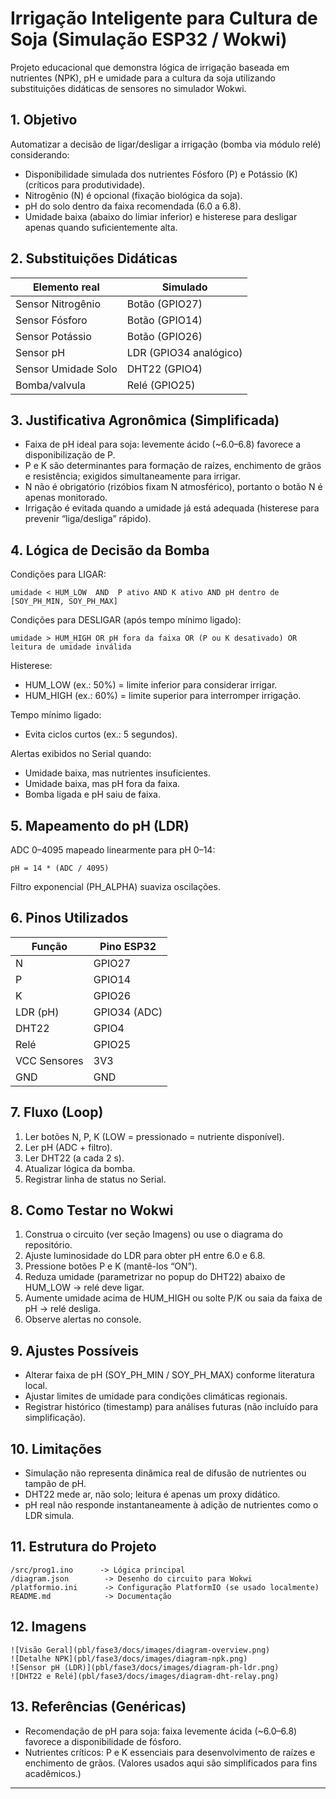 # Irrigação Inteligente para Cultura de Soja (Simulação ESP32 / Wokwi)

Projeto educacional que demonstra lógica de irrigação baseada em nutrientes (NPK), pH e umidade para a cultura da soja utilizando substituições didáticas de sensores no simulador Wokwi.

## 1. Objetivo
Automatizar a decisão de ligar/desligar a irrigação (bomba via módulo relé) considerando:
- Disponibilidade simulada dos nutrientes Fósforo (P) e Potássio (K) (críticos para produtividade).
- Nitrogênio (N) é opcional (fixação biológica da soja).
- pH do solo dentro da faixa recomendada (6.0 a 6.8).
- Umidade baixa (abaixo do limiar inferior) e histerese para desligar apenas quando suficientemente alta.

## 2. Substituições Didáticas
| Elemento real | Simulado |
|---------------|----------|
| Sensor Nitrogênio | Botão (GPIO27) |
| Sensor Fósforo | Botão (GPIO14) |
| Sensor Potássio | Botão (GPIO26) |
| Sensor pH | LDR (GPIO34 analógico) |
| Sensor Umidade Solo | DHT22 (GPIO4) |
| Bomba/valvula | Relé (GPIO25) |

## 3. Justificativa Agronômica (Simplificada)
- Faixa de pH ideal para soja: levemente ácido (~6.0–6.8) favorece a disponibilização de P.
- P e K são determinantes para formação de raízes, enchimento de grãos e resistência; exigidos simultaneamente para irrigar.
- N não é obrigatório (rizóbios fixam N atmosférico), portanto o botão N é apenas monitorado.
- Irrigação é evitada quando a umidade já está adequada (histerese para prevenir “liga/desliga” rápido).

## 4. Lógica de Decisão da Bomba
Condições para LIGAR:
```
umidade < HUM_LOW  AND  P ativo AND K ativo AND pH dentro de [SOY_PH_MIN, SOY_PH_MAX]
```
Condições para DESLIGAR (após tempo mínimo ligado):
```
umidade > HUM_HIGH OR pH fora da faixa OR (P ou K desativado) OR leitura de umidade inválida
```
Histerese:
- HUM_LOW (ex.: 50%) = limite inferior para considerar irrigar.
- HUM_HIGH (ex.: 60%) = limite superior para interromper irrigação.

Tempo mínimo ligado:
- Evita ciclos curtos (ex.: 5 segundos).

Alertas exibidos no Serial quando:
- Umidade baixa, mas nutrientes insuficientes.
- Umidade baixa, mas pH fora da faixa.
- Bomba ligada e pH saiu de faixa.

## 5. Mapeamento do pH (LDR)
ADC 0–4095 mapeado linearmente para pH 0–14:
```
pH = 14 * (ADC / 4095)
```
Filtro exponencial (PH_ALPHA) suaviza oscilações.

## 6. Pinos Utilizados
| Função | Pino ESP32 |
|--------|------------|
| N | GPIO27 |
| P | GPIO14 |
| K | GPIO26 |
| LDR (pH) | GPIO34 (ADC) |
| DHT22 | GPIO4 |
| Relé | GPIO25 |
| VCC Sensores | 3V3 |
| GND | GND |

## 7. Fluxo (Loop)
1. Ler botões N, P, K (LOW = pressionado = nutriente disponível).
2. Ler pH (ADC + filtro).
3. Ler DHT22 (a cada 2 s).
4. Atualizar lógica da bomba.
5. Registrar linha de status no Serial.

## 8. Como Testar no Wokwi
1. Construa o circuito (ver seção Imagens) ou use o diagrama do repositório.
2. Ajuste luminosidade do LDR para obter pH entre 6.0 e 6.8.
3. Pressione botões P e K (mantê-los “ON”).
4. Reduza umidade (parametrizar no popup do DHT22) abaixo de HUM_LOW → relé deve ligar.
5. Aumente umidade acima de HUM_HIGH ou solte P/K ou saia da faixa de pH → relé desliga.
6. Observe alertas no console.

## 9. Ajustes Possíveis
- Alterar faixa de pH (SOY_PH_MIN / SOY_PH_MAX) conforme literatura local.
- Ajustar limites de umidade para condições climáticas regionais.
- Registrar histórico (timestamp) para análises futuras (não incluído para simplificação).

## 10. Limitações
- Simulação não representa dinâmica real de difusão de nutrientes ou tampão de pH.
- DHT22 mede ar, não solo; leitura é apenas um proxy didático.
- pH real não responde instantaneamente à adição de nutrientes como o LDR simula.

## 11. Estrutura do Projeto
```
/src/prog1.ino      -> Lógica principal
/diagram.json        -> Desenho do circuito para Wokwi
/platformio.ini      -> Configuração PlatformIO (se usado localmente)
README.md            -> Documentação
```

## 12. Imagens

```
![Visão Geral](pbl/fase3/docs/images/diagram-overview.png)
![Detalhe NPK](pbl/fase3/docs/images/diagram-npk.png)
![Sensor pH (LDR)](pbl/fase3/docs/images/diagram-ph-ldr.png)
![DHT22 e Relé](pbl/fase3/docs/images/diagram-dht-relay.png)
```

## 13. Referências (Genéricas)
- Recomendação de pH para soja: faixa levemente ácida (~6.0–6.8) favorece a disponibilidade de fósforo.
- Nutrientes críticos: P e K essenciais para desenvolvimento de raízes e enchimento de grãos.
(Valores usados aqui são simplificados para fins acadêmicos.)

---